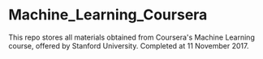 # Machine_Learning_Coursera
This repo stores all materials obtained from Coursera's Machine Learning course, offered by Stanford University. Completed at 11 November 2017.
